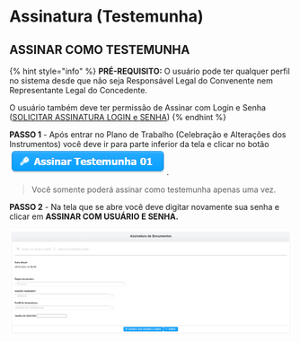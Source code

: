 # Assinatura \(Testemunha\)

## ASSINAR COMO TESTEMUNHA

{% hint style="info" %}
**PRÉ-REQUISITO:** O usuário pode ter qualquer perfil no sistema desde que não seja Responsável Legal do Convenente nem Representante Legal do Concedente.

O usuário também deve ter permissão de Assinar com Login e Senha \([SOLICITAR ASSINATURA LOGIN e SENHA](../solicitar-assinatura-login-senha/)\)
{% endhint %}

**PASSO 1** - Após entrar no Plano de Trabalho  \(Celebração e Alterações dos Instrumentos\) você deve ir para parte inferior da tela e clicar no botão ![](../../.gitbook/assets/botao_assinar_testemunha_01.png) .

> Você somente poderá assinar como testemunha apenas uma vez.

**PASSO 2** - Na tela que se abre você deve digitar novamente sua senha e clicar em **ASSINAR COM USUÁRIO E SENHA.**

![](../../.gitbook/assets/assinando_como_testemunha.png)

